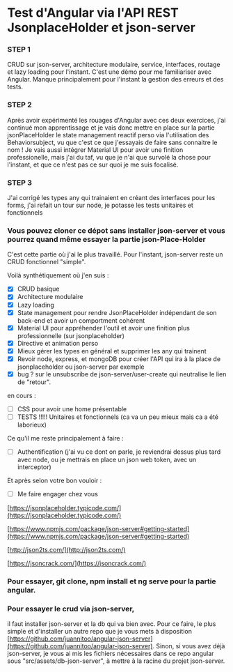 # Test d'Angular via l'API REST JsonplaceHolder et json-server
### STEP 1
CRUD sur json-server, architecture modulaire, service, interfaces, routage et lazy loading pour l'instant.
C'est une démo pour me familiariser avec Angular.
Manque principalement pour l'instant la gestion des erreurs et des tests.

### STEP 2
Après avoir expérimenté les rouages d'Angular avec ces deux exercices, j'ai continué mon apprentissage et je vais donc mettre en place sur la partie jsonPlaceHolder le state management reactif perso via l'utilisation des Behaviorsubject, vu que c'est ce que j'essayais de faire sans connaitre le nom ! 
Je vais aussi intégrer Material UI pour avoir une finition professionelle, mais j'ai du taf, vu que je n'ai que survolé la chose pour l'instant, et que ce n'est pas ce sur quoi je me suis focalisé.

### STEP 3
J'ai corrigé les types any qui trainaient en créant des interfaces pour les forms, j'ai refait un tour sur node, je potasse les tests unitaires et fonctionnels

### Vous pouvez cloner ce dépot sans installer json-server et vous pourrez quand même essayer la partie json-Place-Holder
C'est cette partie où j'ai le plus travaillé. Pour l'instant, json-server reste un CRUD fonctionnel "simple".

Voilà synthétiquement où j'en suis :

- [x] CRUD basique
- [x] Architecture modulaire
- [x] Lazy loading
- [x] State management pour rendre JsonPlaceHolder indépendant de son back-end et avoir un comportment cohérent
- [x] Material UI pour appréhender l'outil et avoir une finition plus professionnelle (sur jsonplaceholder)
- [x] Directive et animation perso
- [x] Mieux gérer les types en général et supprimer les any qui trainent
- [x] Revoir node, express, et mongoDB pour créer l'API qui ira à la place de jsonplaceholder ou json-server par exemple
- [x] bug ? sur le unsubscribe de json-server/user-create qui neutralise le lien de "retour".

en cours :
- [ ] CSS pour avoir une home présentable
- [ ] TESTS !!!!! Unitaires et fonctionnels (ca va un peu mieux mais ca a été laborieux)

Ce qu'il me reste principalement à faire :
- [ ] Authentification (j'ai vu ce dont on parle, je reviendrai dessus plus tard avec node, ou je mettrais en place un json web token, avec un interceptor)


Et après selon votre bon vouloir :
- [ ] Me faire engager chez vous


[https://jsonplaceholder.typicode.com/](https://jsonplaceholder.typicode.com/)

[https://www.npmjs.com/package/json-server#getting-started](https://www.npmjs.com/package/json-server#getting-started)

[http://json2ts.com/](http://json2ts.com/)

[https://jsoncrack.com/](https://jsoncrack.com/)


### Pour essayer, git clone, npm install et ng serve pour la partie angular.

### Pour essayer le crud via json-server, 
il faut installer json-server et la db qui va bien avec. Pour ce faire, le plus simple et d'installer un autre repo que je vous mets à disposition [https://github.com/juannitoo/angular-json-server](https://github.com/juannitoo/angular-json-server). Sinon, si vous avez déjà json-server, je vous ai mis les fichiers nécessaires dans ce repo angular sous "src/assets/db-json-server", à mettre à la racine du projet json-server.

